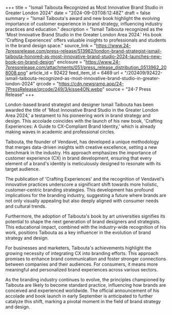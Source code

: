 +++
title = "Ismail Taibouta Recognized as Most Innovative Brand Studio in Greater London 2024"
date = "2024-09-03T08:12:48Z"
draft = false
summary = "Ismail Taibouta's award and new book highlight the evolving importance of customer experience in brand strategy, influencing industry practices and education."
description = "Ismail Taibouta recognized as the 'Most Innovative Brand Studio in the Greater London Area 2024.' His book 'Crafting Experiences' offers valuable insights to professionals and students in the brand design space."
source_link = "https://www.24-7pressrelease.com/press-release/513962/london-brand-strategist-ismail-taibouta-honored-as-most-innovative-brand-studio-2024-launches-new-book-on-brand-design"
enclosure = "https://www.24-7pressrelease.com/attachments/051/press_release_distribution_0513962_208008.png"
article_id = 92422
feed_item_id = 6469
url = "/202409/92422-ismail-taibouta-recognized-as-most-innovative-brand-studio-in-greater-london-2024"
qrcode = "https://cdn.newsramp.app/24-7PressRelease/qrcode/249/3/kisse4ON.webp"
source = "24-7 Press Release"
+++

<p>London-based brand strategist and designer Ismail Taibouta has been awarded the title of 'Most Innovative Brand Studio in the Greater London Area 2024,' a testament to his pioneering work in brand strategy and design. This accolade coincides with the launch of his new book, 'Crafting Experiences: A Guide to CX-Compliant Brand Identity,' which is already making waves in academic and professional circles.</p><p>Taibouta, the founder of Vendavel, has developed a unique methodology that merges data-driven insights with creative excellence, setting a new benchmark in the industry. His approach emphasizes the importance of customer experience (CX) in brand development, ensuring that every element of a brand's identity is meticulously designed to resonate with its target audience.</p><p>The publication of 'Crafting Experiences' and the recognition of Vendavel's innovative practices underscore a significant shift towards more holistic, customer-centric branding strategies. This development has profound implications for the branding industry, suggesting a future where brands are not only visually appealing but also deeply aligned with consumer needs and cultural trends.</p><p>Furthermore, the adoption of Taibouta's book by art universities signifies its potential to shape the next generation of brand designers and strategists. This educational impact, combined with the industry-wide recognition of his work, positions Taibouta as a key influencer in the evolution of brand strategy and design.</p><p>For businesses and marketers, Taibouta's achievements highlight the growing necessity of integrating CX into branding efforts. This approach promises to enhance brand communication and foster stronger connections between companies and their audiences. For consumers, it means more meaningful and personalized brand experiences across various sectors.</p><p>As the branding industry continues to evolve, the principles championed by Taibouta are likely to become standard practice, influencing how brands are conceived and experienced worldwide. The official announcement of his accolade and book launch in early September is anticipated to further catalyze this shift, marking a pivotal moment in the field of brand strategy and design.</p>